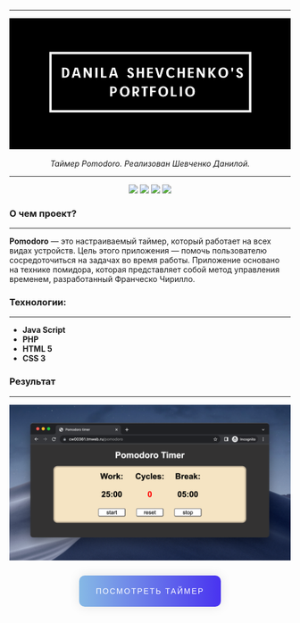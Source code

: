 
---
![](https://github.com/danilashevchenko/pomodoro-timer/blob/main/cover.png?raw=true)
<p align="center">
    <em>Таймер Pomodoro. Реализован Шевченко Данилой.</em>
</p>

---

<div align="center">

![](https://img.shields.io/github/watchers/danilashevchenko/pomodoro-timer?style=social)
![](https://img.shields.io/github/directory-file-count/danilashevchenko/pomodoro-timer?color=orange&label=%D0%A4%D0%B0%D0%B9%D0%BB%D1%8B)
![](https://img.shields.io/github/languages/code-size/danilashevchenko/pomodoro-timer?color=white)
![](https://img.shields.io/github/last-commit/danilashevchenko/pomodoro-timer?color=orange)

</div>

### **О чем проект?**

---
**Pomodoro** — это настраиваемый таймер, который работает на всех видах устройств. Цель этого приложения — помочь пользователю сосредоточиться на задачах во время работы. Приложение основано на технике помидора, которая представляет собой метод управления временем, разработанный Франческо Чирилло.


### **Технологии:**
---
+ **Java Script**
+ **PHP**
+ **HTML 5**
+ **CSS 3**

### **Результат**

---


![](https://github.com/danilashevchenko/pomodoro-timer/blob/main/cover_app.png?raw=true)

<div align="center">
<a href="" class="gradient-button" style="text-decoration: none;
display: inline-block;color: white;padding: 20px 30px; margin: 10px 20px;
border-radius: 10px;font-family: 'Montserrat', sans-serif;
text-transform: uppercase;letter-spacing: 2px;background-image: linear-gradient(to right, #9EEFE1 -20%, #4830F0 51%, #9EEFE1 100%);
background-size: 200% auto; box-shadow: 0 0 20px rgba(0, 0, 0, .1);
transition: .5s;;">Посмотреть Таймер</a>
</div>
